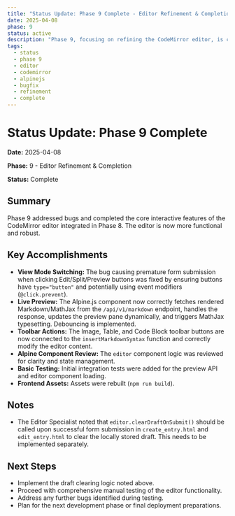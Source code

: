 ```yaml
---
title: "Status Update: Phase 9 Complete - Editor Refinement & Completion"
date: 2025-04-08
phase: 9
status: active
description: "Phase 9, focusing on refining the CodeMirror editor, is complete. Bugs related to view mode switching were fixed, live preview and toolbar actions were implemented, and basic tests were added."
tags:
  - status
  - phase 9
  - editor
  - codemirror
  - alpinejs
  - bugfix
  - refinement
  - complete
---
```


# Status Update: Phase 9 Complete

**Date:** 2025-04-08

**Phase:** 9 - Editor Refinement & Completion

**Status:** Complete

## Summary

Phase 9 addressed bugs and completed the core interactive features of the CodeMirror editor integrated in Phase 8. The editor is now more functional and robust.

## Key Accomplishments

*   **View Mode Switching:** The bug causing premature form submission when clicking Edit/Split/Preview buttons was fixed by ensuring buttons have `type="button"` and potentially using event modifiers (`@click.prevent`).
*   **Live Preview:** The Alpine.js component now correctly fetches rendered Markdown/MathJax from the `/api/v1/markdown` endpoint, handles the response, updates the preview pane dynamically, and triggers MathJax typesetting. Debouncing is implemented.
*   **Toolbar Actions:** The Image, Table, and Code Block toolbar buttons are now connected to the `insertMarkdownSyntax` function and correctly modify the editor content.
*   **Alpine Component Review:** The `editor` component logic was reviewed for clarity and state management.
*   **Basic Testing:** Initial integration tests were added for the preview API and editor component loading.
*   **Frontend Assets:** Assets were rebuilt (`npm run build`).

## Notes

*   The Editor Specialist noted that `editor.clearDraftOnSubmit()` should be called upon successful form submission in `create_entry.html` and `edit_entry.html` to clear the locally stored draft. This needs to be implemented separately.

## Next Steps

*   Implement the draft clearing logic noted above.
*   Proceed with comprehensive manual testing of the editor functionality.
*   Address any further bugs identified during testing.
*   Plan for the next development phase or final deployment preparations.